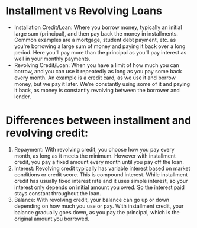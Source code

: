 # Installment vs Revolving Loans
- Installation Credit/Loan: Where you borrow money, typically an initial large sum (principal), and then pay back the money in installments. Common examples are a mortgage, student debt payment, etc. as you're borrowing a large sum of money and paying it back over a long period. Here you'll pay more than the principal as you'll pay interest as well in your monthly payments.
- Revolving Credit/Loan: When you have a limit of how much you can borrow, and you can use it repeatedly as long as you pay some back every month. An example is a credit card, as we use it and borrow money, but we pay it later. We're constantly using some of it and paying it back, as money is constantly revolving between the borrower and lender.

# Differences between installment and revolving credit:
1. Repayment: With revolving credit, you choose how you pay every month, as long as it meets the minimum. However with installment credit, you pay a fixed amount every month until you pay off the loan.
2. Interest: Revolving credit typically has variable interest based on market conditions or credit score. This is compound interest. While installment credit has usually fixed interest rate and it uses simple interest, so your interest only depends on initial amount you owed. So the interest paid stays constant throughout the loan.
3. Balance: With revolving credit, your balance can go up or down depending on how much you use or pay. With installment credit, your balance gradually goes down, as you pay the principal, which is the original amount you borrowed.